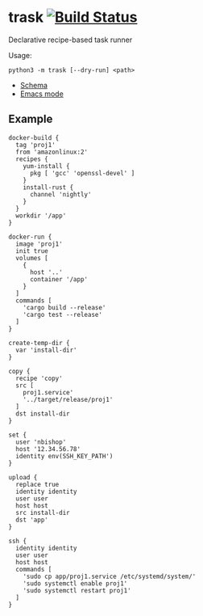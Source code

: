 # trask [![Build Status](https://travis-ci.org/nicholasbishop/trask.svg?branch=master)](https://travis-ci.org/nicholasbishop/trask)

Declarative recipe-based task runner

Usage:

    python3 -m trask [--dry-run] <path>

- [Schema](trask/schema)
- [Emacs mode](trask.el)

## Example

```
docker-build {
  tag 'proj1'
  from 'amazonlinux:2'
  recipes {
    yum-install {
      pkg [ 'gcc' 'openssl-devel' ]
    }
    install-rust {
      channel 'nightly'
    }
  }
  workdir '/app'
}

docker-run {
  image 'proj1'
  init true
  volumes [
    {
      host '..'
      container '/app'
    }
  ]
  commands [
    'cargo build --release'
    'cargo test --release'
  ]
}

create-temp-dir {
  var 'install-dir'
}

copy {
  recipe 'copy'
  src [
    proj1.service'
    '../target/release/proj1'
  ]
  dst install-dir
}

set {
  user 'nbishop'
  host '12.34.56.78'
  identity env(SSH_KEY_PATH')
}

upload {
  replace true
  identity identity
  user user
  host host
  src install-dir
  dst 'app'
}

ssh {
  identity identity
  user user
  host host
  commands [
    'sudo cp app/proj1.service /etc/systemd/system/'
    'sudo systemctl enable proj1'
    'sudo systemctl restart proj1'
  ]
}
```
